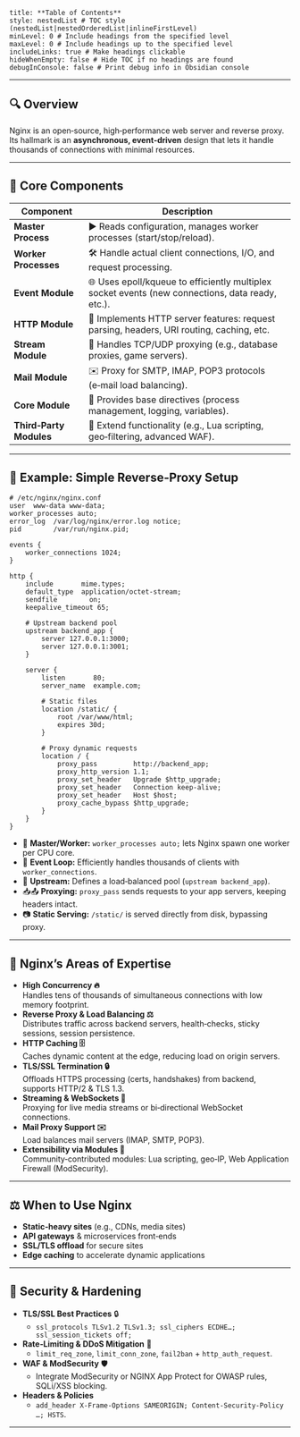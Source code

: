 ```table-of-contents
title: **Table of Contents**
style: nestedList # TOC style (nestedList|nestedOrderedList|inlineFirstLevel)
minLevel: 0 # Include headings from the specified level
maxLevel: 0 # Include headings up to the specified level
includeLinks: true # Make headings clickable
hideWhenEmpty: false # Hide TOC if no headings are found
debugInConsole: false # Print debug info in Obsidian console
```
---
## 🔍 Overview

Nginx is an open‑source, high‑performance web server and reverse proxy. Its hallmark is an **asynchronous, event‑driven** design that lets it handle thousands of connections with minimal resources.

---
## 🧩 Core Components

| Component               | Description                                                                                      |
| ----------------------- | ------------------------------------------------------------------------------------------------ |
| **Master Process**      | ▶️ Reads configuration, manages worker processes (start/stop/reload).                            |
| **Worker Processes**    | 🛠️ Handle actual client connections, I/O, and request processing.                               |
| **Event Module**        | 🌐 Uses epoll/kqueue to efficiently multiplex socket events (new connections, data ready, etc.). |
| **HTTP Module**         | 📡 Implements HTTP server features: request parsing, headers, URI routing, caching, etc.         |
| **Stream Module**       | 🔀 Handles TCP/UDP proxying (e.g., database proxies, game servers).                              |
| **Mail Module**         | ✉️ Proxy for SMTP, IMAP, POP3 protocols (e‑mail load balancing).                                 |
| **Core Module**         | 🧩 Provides base directives (process management, logging, variables).                            |
| **Third‑Party Modules** | 🔌 Extend functionality (e.g., Lua scripting, geo‑filtering, advanced WAF).                      |

---
## 📝 Example: Simple Reverse‑Proxy Setup

```nginx
# /etc/nginx/nginx.conf
user  www-data www-data;
worker_processes auto;
error_log  /var/log/nginx/error.log notice;
pid        /var/run/nginx.pid;

events {
    worker_connections 1024;
}

http {
    include       mime.types;
    default_type  application/octet-stream;
    sendfile        on;
    keepalive_timeout 65;

    # Upstream backend pool
    upstream backend_app {
        server 127.0.0.1:3000;
        server 127.0.0.1:3001;
    }

    server {
        listen       80;
        server_name  example.com;

        # Static files
        location /static/ {
            root /var/www/html;
            expires 30d;
        }

        # Proxy dynamic requests
        location / {
            proxy_pass         http://backend_app;
            proxy_http_version 1.1;
            proxy_set_header   Upgrade $http_upgrade;
            proxy_set_header   Connection keep-alive;
            proxy_set_header   Host $host;
            proxy_cache_bypass $http_upgrade;
        }
    }
}
```
- 👑 **Master/Worker:** `worker_processes auto;` lets Nginx spawn one worker per CPU core.
- 🔄 **Event Loop:** Efficiently handles thousands of clients with `worker_connections`.
- 🔀 **Upstream:** Defines a load‑balanced pool (`upstream backend_app`).
- 📥📤 **Proxying:** `proxy_pass` sends requests to your app servers, keeping headers intact.
- 📷 **Static Serving:** `/static/` is served directly from disk, bypassing proxy.
---
## 🚀 Nginx’s Areas of Expertise

- **High Concurrency 🔥**  
    Handles tens of thousands of simultaneous connections with low memory footprint.
- **Reverse Proxy & Load Balancing ⚖️**  
    Distributes traffic across backend servers, health‑checks, sticky sessions, session persistence.
- **HTTP Caching 🗄️**  
    Caches dynamic content at the edge, reducing load on origin servers.
- **TLS/SSL Termination 🔒**  
    Offloads HTTPS processing (certs, handshakes) from backend, supports HTTP/2 & TLS 1.3.
- **Streaming & WebSockets 📡**  
    Proxying for live media streams or bi‑directional WebSocket connections.
- **Mail Proxy Support ✉️**  
    Load balances mail servers (IMAP, SMTP, POP3).
- **Extensibility via Modules 🔌**  
    Community‑contributed modules: Lua scripting, geo‑IP, Web Application Firewall (ModSecurity).
---
## ⚖️ When to Use Nginx

- **Static‑heavy sites** (e.g., CDNs, media sites)
- **API gateways** & microservices front‑ends
- **SSL/TLS offload** for secure sites
- **Edge caching** to accelerate dynamic applications
---
## 🔐 Security & Hardening

- **TLS/SSL Best Practices** 🔒
    - `ssl_protocols TLSv1.2 TLSv1.3; ssl_ciphers ECDHE…; ssl_session_tickets off;`
- **Rate‑Limiting & DDoS Mitigation** 🚫
    - `limit_req_zone`, `limit_conn_zone`, `fail2ban` + `http_auth_request`.
- **WAF & ModSecurity** 🛡️
    - Integrate ModSecurity or NGINX App Protect for OWASP rules, SQLi/XSS blocking.
- **Headers & Policies**
    - `add_header X‑Frame‑Options SAMEORIGIN; Content‑Security‑Policy …; HSTS`.
---
